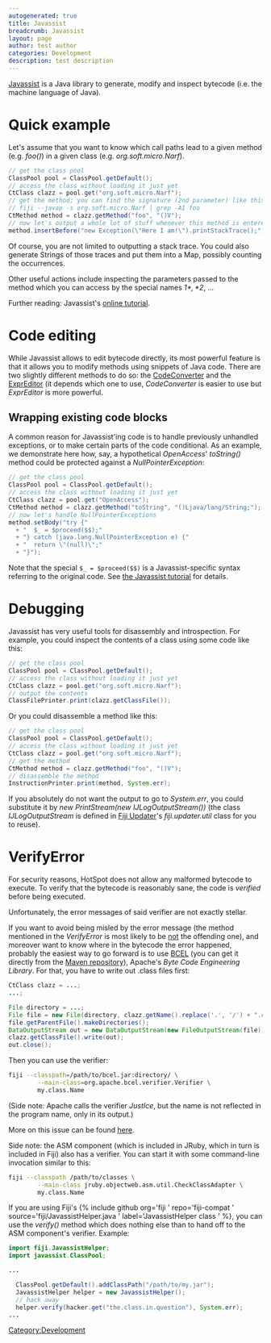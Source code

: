 ```yaml
---
autogenerated: true
title: Javassist
breadcrumb: Javassist
layout: page
author: test author
categories: Development
description: test description
---
```


[Javassist](http://www.javassist.org) is a Java library to generate, modify and inspect bytecode (i.e. the machine language of Java).

# Quick example

Let's assume that you want to know which call paths lead to a given method (e.g. *foo()*) in a given class (e.g. *org.soft.micro.Narf*).

``` java
// get the class pool
ClassPool pool = ClassPool.getDefault();
// access the class without loading it just yet
CtClass clazz = pool.get("org.soft.micro.Narf");
// get the method; you can find the signature (2nd parameter) like this:
// fiji --javap -s org.soft.micro.Narf | grep -A1 foo
CtMethod method = clazz.getMethod("foo", "()V");
// now let's output a whole lot of stuff whenever this method is entered
method.insertBefore("new Exception(\"Here I am!\").printStackTrace();");
```

Of course, you are not limited to outputting a stack trace. You could also generate Strings of those traces and put them into a Map, possibly counting the occurrences.

Other useful actions include inspecting the parameters passed to the method which you can access by the special names *$1*, *$2*, ...

Further reading: Javassist's [online tutorial](http://www.csg.is.titech.ac.jp/~chiba/javassist/tutorial/tutorial.html).

# Code editing

While Javassist allows to edit bytecode directly, its most powerful feature is that it allows you to modify methods using snippets of Java code. There are two slightly different methods to do so: the [CodeConverter](http://www.csg.ci.i.u-tokyo.ac.jp/~chiba/javassist/html/index.html) and the [ExprEditor](http://www.csg.ci.i.u-tokyo.ac.jp/~chiba/javassist/html/javassist/expr/ExprEditor.html) (it depends which one to use, *CodeConverter* is easier to use but *ExprEditor* is more powerful.

## Wrapping existing code blocks

A common reason for Javassist'ing code is to handle previously unhandled exceptions, or to make certain parts of the code conditional. As an example, we demonstrate here how, say, a hypothetical *OpenAccess*' *toString()* method could be protected against a *NullPointerException*:

``` java
// get the class pool
ClassPool pool = ClassPool.getDefault();
// access the class without loading it just yet
CtClass clazz = pool.get("OpenAccess");
CtMethod method = clazz.getMethod("toString", "()Ljava/lang/String;");
// now let's handle NullPointerExceptions
method.setBody("try {"
  + "  $_ = $proceed($$);"
  + "} catch (java.lang.NullPointerException e) {"
  + "  return \"(null)\";"
  + "}");
```

Note that the special `$_ = $proceed($$)` is a Javassist-specific syntax referring to the original code. See [the Javassist tutorial](http://www.csg.ci.i.u-tokyo.ac.jp/~chiba/javassist/tutorial/tutorial2.html#before) for details.

# Debugging

Javassist has very useful tools for disassembly and introspection. For example, you could inspect the contents of a class using some code like this:

``` java
// get the class pool
ClassPool pool = ClassPool.getDefault();
// access the class without loading it just yet
CtClass clazz = pool.get("org.soft.micro.Narf");
// output the contents
ClassFilePrinter.print(clazz.getClassFile());
```

Or you could disassemble a method like this:

``` java
// get the class pool
ClassPool pool = ClassPool.getDefault();
// access the class without loading it just yet
CtClass clazz = pool.get("org.soft.micro.Narf");
// get the method
CtMethod method = clazz.getMethod("foo", "()V");
// disassemble the method
InstructionPrinter.print(method, System.err);
```

If you absolutely do not want the output to go to *System.err*, you could substitute it by *new PrintStream(new IJLogOutputStream())* (the class *IJLogOutputStream* is defined in [Fiji Updater](Update_Fiji "wikilink")'s *fiji.updater.util* class for you to reuse).

# VerifyError

For security reasons, HotSpot does not allow any malformed bytecode to execute. To verify that the bytecode is reasonably sane, the code is *verified* before being executed.

Unfortunately, the error messages of said verifier are not exactly stellar.

If you want to avoid being misled by the error message (the method mentioned in the *VerifyError* is most likely to be <u>not</u> the offending one), and moreover want to know where in the bytecode the error happened, probably the easiest way to go forward is to use [BCEL](http://commons.apache.org/bcel/) (you can get it directly from the [Maven repository](http://maven.imagej.net/index.html#nexus-search;gav%7E%7Ebcel%7E%7E%7E)), Apache's *Byte Code Engineering Library*. For that, you have to write out .class files first:

``` java
CtClass clazz = ...;
...;

File directory = ...;
File file = new File(directory, clazz.getName().replace('.', '/') + ".class");
file.getParentFile().makeDirectories();
DataOutputStream out = new DataOutputStream(new FileOutputStream(file));
clazz.getClassFile().write(out);
out.close();
```

Then you can use the verifier:

``` bash
fiji --classpath=/path/to/bcel.jar:directory/ \
        --main-class=org.apache.bcel.verifier.Verifier \
        my.class.Name
```

(Side note: Apache calls the verifier *JustIce*, but the name is not reflected in the program name, only in its output.)

More on this issue can be found [here](http://elliotth.blogspot.com/2008/03/generating-jvm-bytecode.html).

Side note: the ASM component (which is included in JRuby, which in turn is included in Fiji) also has a verifier. You can start it with some command-line invocation similar to this:

``` bash
fiji --classpath /path/to/classes \
        --main-class jruby.objectweb.asm.util.CheckClassAdapter \
        my.class.Name
```

If you are using Fiji's {% include github org='fiji ' repo='fiji-compat ' source='fiji/JavassistHelper.java ' label='JavassistHelper class ' %}, you can use the *verify()* method which does nothing else than to hand off to the ASM component's verifier. Example:

``` java
import fiji.JavassistHelper;
import javassist.ClassPool;

...

  ClassPool.getDefault().addClassPath("/path/to/my.jar");
  JavassistHelper helper = new JavassistHelper();
  // hack away
  helper.verify(hacker.get("the.class.in.question"), System.err);
...
```

[Category:Development](Category_Development "wikilink")

